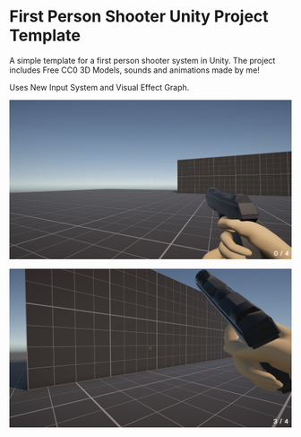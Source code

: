 # First Person Shooter Unity Project Template
A simple template for a first person shooter system in Unity. The project includes Free CC0 3D Models, sounds and animations made by me!

Uses New Input System and Visual Effect Graph.

![alt text](https://github.com/ItsPogle/Unity-First-Person-Shooter/blob/main/Gameplay1.png?raw=true)

![alt text](https://github.com/ItsPogle/Unity-First-Person-Shooter/blob/main/Gameplay2.png?raw=true)
